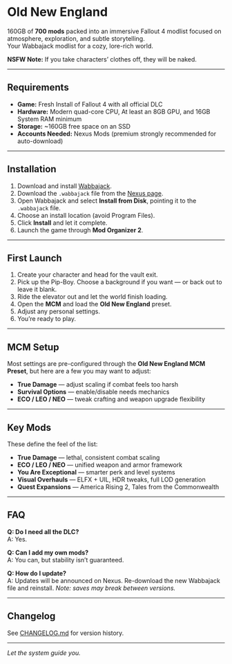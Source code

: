 # Old New England
  
160GB of **700 mods** packed into an immersive Fallout 4 modlist focused on atmosphere, exploration, and subtle storytelling.  
Your Wabbajack modlist for a cozy, lore-rich world.  

**NSFW Note:** If you take characters’ clothes off, they will be naked.  

---

## Requirements

- **Game:** Fresh Install of Fallout 4 with all official DLC  
- **Hardware:** Modern quad-core CPU, At least an 8GB GPU, and 16GB System RAM minimum  
- **Storage:** ~160GB free space on an SSD  
- **Accounts Needed:** Nexus Mods (premium strongly recommended for auto-download)  

---

## Installation

1. Download and install [Wabbajack](https://www.wabbajack.org/).  
2. Download the `.wabbajack` file from the [Nexus page](https://www.nexusmods.com/fallout4/mods/94959).  
3. Open Wabbajack and select **Install from Disk**, pointing it to the `.wabbajack` file.  
4. Choose an install location (avoid Program Files).  
5. Click **Install** and let it complete.  
6. Launch the game through **Mod Organizer 2**.  

---

## First Launch

1. Create your character and head for the vault exit.  
2. Pick up the Pip-Boy. Choose a background if you want — or back out to leave it blank.  
3. Ride the elevator out and let the world finish loading.  
4. Open the **MCM** and load the **Old New England** preset.  
5. Adjust any personal settings.  
6. You’re ready to play.  

---

## MCM Setup

Most settings are pre-configured through the **Old New England MCM Preset**, but here are a few you may want to adjust:  

- **True Damage** — adjust scaling if combat feels too harsh  
- **Survival Options** — enable/disable needs mechanics  
- **ECO / LEO / NEO** — tweak crafting and weapon upgrade flexibility  

---

## Key Mods

These define the feel of the list:  

- **True Damage** — lethal, consistent combat scaling  
- **ECO / LEO / NEO** — unified weapon and armor framework  
- **You Are Exceptional** — smarter perk and level systems  
- **Visual Overhauls** — ELFX + UIL, HDR tweaks, full LOD generation  
- **Quest Expansions** — America Rising 2, Tales from the Commonwealth  

---

## FAQ

**Q: Do I need all the DLC?**  
A: Yes.  

**Q: Can I add my own mods?**  
A: You can, but stability isn’t guaranteed.  

**Q: How do I update?**  
A: Updates will be announced on Nexus. Re-download the new Wabbajack file and reinstall. *Note: saves may break between versions.*  

---

## Changelog

See [CHANGELOG.md](./CHANGELOG.md) for version history.  

---

*Let the system guide you.*  
